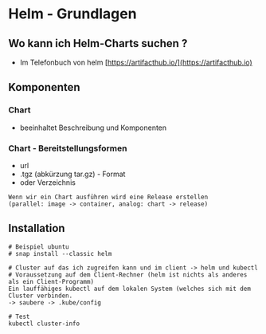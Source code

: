 # Helm - Grundlagen

## Wo kann ich Helm-Charts suchen ? 

 * Im Telefonbuch von helm [https://artifacthub.io/](https://artifacthub.io)

## Komponenten 

### Chart

  * beeinhaltet Beschreibung und Komponenten 

### Chart - Bereitstellungsformen 

  * url
  * .tgz (abkürzung tar.gz) - Format 
  * oder Verzeichnis 

```
Wenn wir ein Chart ausführen wird eine Release erstellen 
(parallel: image -> container, analog: chart -> release)
```

## Installation 

```
# Beispiel ubuntu 
# snap install --classic helm

# Cluster auf das ich zugreifen kann und im client -> helm und kubectl 
# Voraussetzung auf dem Client-Rechner (helm ist nichts als anderes als ein Client-Programm) 
Ein lauffähiges kubectl auf dem lokalen System (welches sich mit dem Cluster verbinden.
-> saubere -> .kube/config 

# Test
kubectl cluster-info 

```

